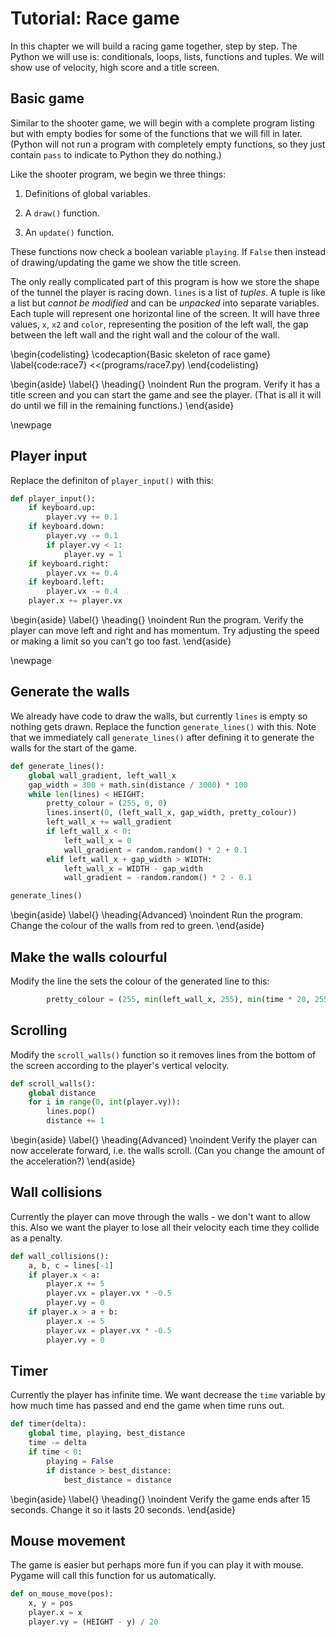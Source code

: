 # Tutorial: Race game

In this chapter we will build a racing game together, step by step.  The Python we will use is: conditionals, loops, lists, functions and tuples.
We will show use of velocity, high score and a title screen.

## Basic game

Similar to the shooter game, we will begin with a complete program listing but with empty bodies for some of the functions
that we will fill in later.  (Python will not run a program with completely empty functions, so they just contain `pass` to indicate to
Python they do nothing.)

Like the shooter program, we begin we three things:

1. Definitions of global variables.

2. A `draw()` function.

3. An `update()` function.

These functions now check a boolean variable `playing`.  If `False` then instead of drawing/updating the game
we show the title screen.

The only really complicated part of this program is how we store the shape of the tunnel the player is racing down.
`lines` is a list of *tuples*.  A tuple is like a list but *cannot be modified* and can be *unpacked* into separate variables.
Each tuple will represent one horizontal line of the screen.  It will have three values, `x`, `x2` and `color`, representing the position of the left wall,
the gap between the left wall and the right wall and the colour of the wall.

\begin{codelisting}
\codecaption{Basic skeleton of race game}
\label{code:race7}
<<(programs/race7.py)
\end{codelisting}

\begin{aside}
\label{}
\heading{}
\noindent Run the program.  Verify it has a title screen and you can start the game and see the player.  (That is all it will do until we fill in the
remaining functions.)
\end{aside}

\newpage

## Player input

Replace the definiton of `player_input()` with this:

```python
def player_input():
    if keyboard.up:
        player.vy += 0.1
    if keyboard.down:
        player.vy -= 0.1
        if player.vy < 1:
            player.vy = 1
    if keyboard.right:
        player.vx += 0.4
    if keyboard.left:
        player.vx -= 0.4
    player.x += player.vx
```
\begin{aside}
\label{}
\heading{}
\noindent Run the program.  Verify the player can move left and right and has momentum.  Try adjusting the speed or making a limit so you can't go too fast.
\end{aside}

\newpage

## Generate the walls

We already have code to draw the walls, but currently `lines` is empty so nothing gets drawn.  Replace the function `generate_lines()` with this.  Note that we immediately call `generate_lines()` after
defining it to generate the walls for the start of the game.

```python
def generate_lines():
    global wall_gradient, left_wall_x
    gap_width = 300 + math.sin(distance / 3000) * 100
    while len(lines) < HEIGHT:
        pretty_colour = (255, 0, 0)
        lines.insert(0, (left_wall_x, gap_width, pretty_colour))
        left_wall_x += wall_gradient
        if left_wall_x < 0:
            left_wall_x = 0
            wall_gradient = random.random() * 2 + 0.1
        elif left_wall_x + gap_width > WIDTH:
            left_wall_x = WIDTH - gap_width
            wall_gradient = -random.random() * 2 - 0.1

generate_lines()
```

\begin{aside}
\label{}
\heading{Advanced}
\noindent Run the program.  Change the colour of the walls from red to green.
\end{aside}


## Make the walls colourful

Modify the line the sets the colour of the generated line to this:

```python
        pretty_colour = (255, min(left_wall_x, 255), min(time * 20, 255))
```

## Scrolling 

Modify the `scroll_walls()` function so it removes lines from the bottom of the screen according to the player's vertical
velocity.

```python
def scroll_walls():
    global distance
    for i in range(0, int(player.vy)):
        lines.pop()
        distance += 1
```
\begin{aside}
\label{}
\heading{Advanced}
\noindent Verify the player can now accelerate forward, i.e. the walls scroll.  (Can you change the amount of the acceleration?)
\end{aside}

## Wall collisions

Currently the player can move through the walls - we don't want to allow this. Also we want the player to lose all their
velocity each time they collide as a penalty.

```python
def wall_collisions():
    a, b, c = lines[-1]
    if player.x < a:
        player.x += 5
        player.vx = player.vx * -0.5
        player.vy = 0
    if player.x > a + b:
        player.x -= 5
        player.vx = player.vx * -0.5
        player.vy = 0
```

## Timer

Currently the player has infinite time.  We want decrease the `time` variable by how much time has passed and end the game
when time runs out.

```python
def timer(delta):
    global time, playing, best_distance
    time -= delta
    if time < 0:
        playing = False
        if distance > best_distance:
            best_distance = distance
```

\begin{aside}
\label{}
\heading{}
\noindent Verify the game ends after 15 seconds.  Change it so it lasts 20 seconds.
\end{aside}

## Mouse movement

The game is easier but perhaps more fun if you can play it with mouse.  Pygame will call this function for us automatically.

```python
def on_mouse_move(pos):
    x, y = pos
    player.x = x
    player.vy = (HEIGHT - y) / 20
```
